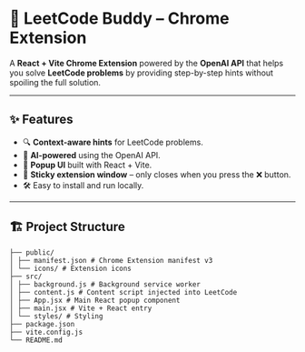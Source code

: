 # 🚀 LeetCode Buddy – Chrome Extension

A **React + Vite Chrome Extension** powered by the **OpenAI API** that helps you solve **LeetCode problems** by providing step-by-step hints without spoiling the full solution.

---

## ✨ Features
- 🔍 **Context-aware hints** for LeetCode problems.
- 🤖 **AI-powered** using the OpenAI API.
- 🎯 **Popup UI** built with React + Vite.
- 📌 **Sticky extension window** – only closes when you press the ❌ button.
- 🛠 Easy to install and run locally.

---

## 🏗 Project Structure
```
├── public/
│ ├── manifest.json # Chrome Extension manifest v3
│ └── icons/ # Extension icons
├── src/
│ ├── background.js # Background service worker
│ ├── content.js # Content script injected into LeetCode
│ ├── App.jsx # Main React popup component
│ ├── main.jsx # Vite + React entry
│ └── styles/ # Styling
├── package.json
├── vite.config.js
└── README.md
```